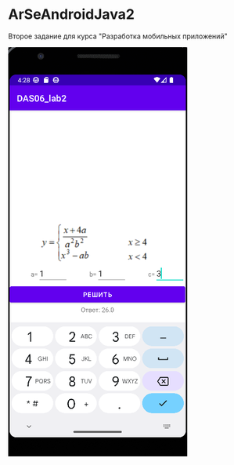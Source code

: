 # ArSeAndroidJava2
Второе задание для курса "Разработка мобильных приложений"

![Screenshot](Screen.png)
